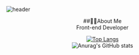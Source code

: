 ![header](https://capsule-render.vercel.app/api?type=wave&color=auto&height=300&section=header&text=Juuny1995&fontSize=90)

<div align=center>

  ##💁🏻About Me <br/>
  Front-end Developer 
  
[![Top Langs](https://github-readme-stats.vercel.app/api/top-langs/?username=junny1995&layout=compact)](https://github.com/junny1995/github-readme-stats)
<br />
![Anurag's GitHub stats](https://github-readme-stats.vercel.app/api?username=junny1995&show_icons=true&theme=radical)

</div>
